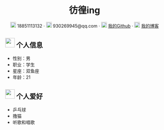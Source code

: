 <center>
     <h1>彷徨ing</h1>
     <div>
         <span>
             <img src="https://niit-soft.oss-cn-hangzhou.aliyuncs.com/assets/phone-solid.svg" width="18px">
             18851113132
         </span>
         ·
         <span>
             <img src="https://niit-soft.oss-cn-hangzhou.aliyuncs.com/assets/envelope-solid.svg" width="18px">
             930269945@qq.com
         </span>
         ·
         <span>
             <img src="https://niit-soft.oss-cn-hangzhou.aliyuncs.com/avatar/me.jpg" width="18px">
             <a href="https://github.com/mqxu">我的Github</a>
         </span>
         ·
         <span>
             <img src="https://niit-soft.oss-cn-hangzhou.aliyuncs.com/avatar/me.jpg" width="18px">
             <a href="https://mqxu.github.io/blog.github.io/">我的博客</a>
         </span>
     </div>
 </center>
 

 ## <img src="https://niit-soft.oss-cn-hangzhou.aliyuncs.com/assets/info-circle-solid.svg" width="30px"> 个人信息 

 - 性别：男
 - 职业：学生
 - 星座：双鱼座
 - 年龄：21

## <img src="https://niit-soft.oss-cn-hangzhou.aliyuncs.com/assets/info-circle-solid.svg" width="30px"> 个人爱好 

 - 乒乓球
 - 撸猫
 - 听歌和唱歌

